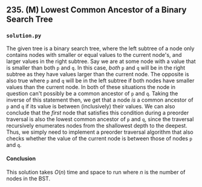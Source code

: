 ## 235. (M) Lowest Common Ancestor of a Binary Search Tree

### `solution.py`
The given tree is a binary search tree, where the left subtree of a node only contains nodes with smaller or equal values to the current node's, and larger values in the right subtree. Say we are at some node with a value that is smaller than both `p` and `q`. In this case, *both* `p` and `q` will be in the right subtree as they have values larger than the current node. The opposite is also true where `p` and `q` will be in the left subtree if both nodes have smaller values than the current node. In both of these situations the node in question can't possibly be a common ancestor of `p` and `q`. Taking the inverse of this statement then, we get that a node *is* a common ancestor of `p` and `q` if its value is between (inclusively) their values. We can also conclude that the *first* node that satisfies this condition during a preorder traversal is also the lowest common ancestor of `p` and `q`, since the traversal recursively enumerates nodes from the shallowest depth to the deepest. Thus, we simply need to implement a preorder traversal algorithm that also checks whether the value of the current node is between those of nodes `p` and `q`.  

#### Conclusion
This solution takes $O(n)$ time and space to run where $n$ is the number of nodes in the BST.   
  

